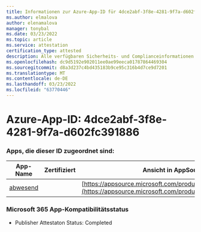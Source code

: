 ```yaml
---
title: Informationen zur Azure-App-ID für 4dce2abf-3f8e-4281-9f7a-d602fc391886
ms.author: elmalova
author: elenamalova
manager: tonybal
ms.date: 03/23/2022
ms.topic: article
ms.service: attestation
certification_type: attested
description: Alle verfügbaren Sicherheits- und Complianceinformationen für 4dce2abf-3f8e-4281-9f7a-d602fc391886.
ms.openlocfilehash: dc9d5192e902011ee0ae99eeca01787864469304
ms.sourcegitcommit: d8a3d237c4bd435183b9ce95c316b4d7ce9d7201
ms.translationtype: MT
ms.contentlocale: de-DE
ms.lasthandoff: 03/23/2022
ms.locfileid: "63770446"
---
```

# <a name="azure-app-id-4dce2abf-3f8e-4281-9f7a-d602fc391886"></a>Azure-App-ID: 4dce2abf-3f8e-4281-9f7a-d602fc391886


### <a name="apps-associated-with-this-id"></a>Apps, die dieser ID zugeordnet sind:
| **App-Name** | **Zertifiziert** | **Ansicht in AppSource** |
|--------------|---------------|-----------------------|
| [abwesend](../forward/WA200003833.md) |  | [https://appsource.microsoft.com/product/office/WA200003833](https://appsource.microsoft.com/product/office/WA200003833) |

### <a name="microsoft-365-app-compliance-status"></a>Microsoft 365 App-Kompatibilitätsstatus
- Publisher Attestaton Status: Completed
